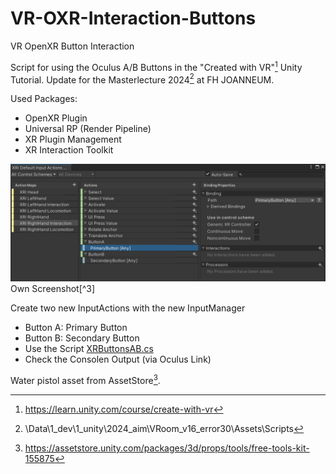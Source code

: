# VR-OXR-Interaction-Buttons
VR OpenXR Button Interaction

Script for using the Oculus A/B Buttons in the "Created with VR"[^1] Unity Tutorial.
Update for the Masterlecture 2024[^2] at FH JOANNEUM.

Used Packages:
* OpenXR Plugin
* Universal RP (Render Pipeline)
* XR Plugin Management
* XR Interaction Toolkit

<img src="./images/InputManager.png" width="800">
Own Screenshot[^3]

Create two new InputActions with the new InputManager
* Button A: Primary Button
* Button B: Secondary Button
* Use the Script [XRButtonsAB.cs](./scripts/XRButtonsAB.cs)
* Check the Consolen Output (via Oculus Link)

Water pistol asset from AssetStore[^4].
  
[^1]: https://learn.unity.com/course/create-with-vr
[^2]: \Data\1_dev\1_unity\2024_aim\VRoom_v16_error30\Assets\Scripts
[^3]: \Users\nisch\Bilder\Screenshots
[^4]: https://assetstore.unity.com/packages/3d/props/tools/free-tools-kit-155875

